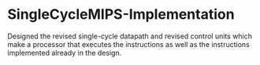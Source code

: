 # SingleCycleMIPS-Implementation
Designed the revised single-cycle datapath and revised control units which make a processor that executes the instructions as well as the instructions implemented already in the design.
